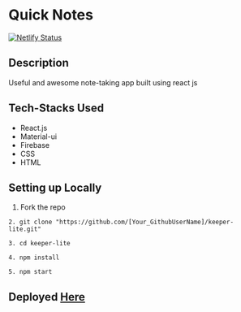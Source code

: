 # Quick Notes
[![Netlify Status](https://api.netlify.com/api/v1/badges/18e512ec-6b85-4717-9cb7-d51139f7cc96/deploy-status)](https://app.netlify.com/sites/quick-notes-react/deploys)


## Description
Useful and awesome note-taking app built using react js

## Tech-Stacks Used
 - React.js
 - Material-ui
 - Firebase
 - CSS
 - HTML

## Setting up Locally 

1. Fork the repo
```
2. git clone "https://github.com/[Your_GithubUserName]/keeper-lite.git"
```
```
3. cd keeper-lite
``` 
```
4. npm install 
``` 
```
5. npm start
``` 

## Deployed <a href="https://quick-notes-sarvesh.netlify.app/">Here </a>
